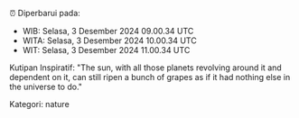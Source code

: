 ⏰ Diperbarui pada:
- WIB: Selasa, 3 Desember 2024 09.00.34 UTC
- WITA: Selasa, 3 Desember 2024 10.00.34 UTC
- WIT: Selasa, 3 Desember 2024 11.00.34 UTC

Kutipan Inspiratif:
"The sun, with all those planets revolving around it and dependent on it, can still ripen a bunch of grapes as if it had nothing else in the universe to do."


Kategori: nature


